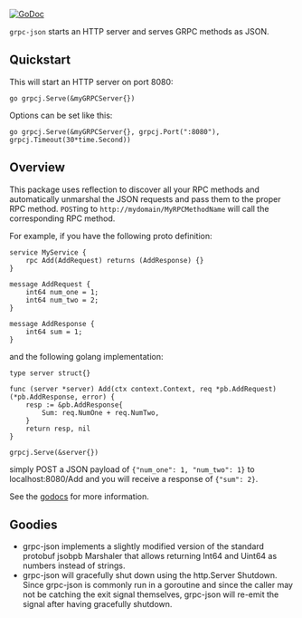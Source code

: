 [![GoDoc](https://godoc.org/github.com/zang-cloud/grpc-json?status.svg)](https://godoc.org/github.com/zang-cloud/grpc-json)

`grpc-json` starts an HTTP server and serves GRPC methods as JSON.

Quickstart
----------
This will start an HTTP server on port 8080:

`go grpcj.Serve(&myGRPCServer{})`

Options can be set like this:

`go grpcj.Serve(&myGRPCServer{}, grpcj.Port(":8080"), grpcj.Timeout(30*time.Second))`

Overview
--------
This package uses reflection to discover all your RPC methods and automatically unmarshal the JSON requests and pass them to the proper RPC method.
`POST`ing to `http://mydomain/MyRPCMethodName` will call the corresponding RPC method.

For example, if you have the following proto definition:
```
service MyService {
    rpc Add(AddRequest) returns (AddResponse) {}
}

message AddRequest {
    int64 num_one = 1;
    int64 num_two = 2;
}

message AddResponse {
    int64 sum = 1;
}
```
and the following golang implementation:
```
type server struct{}

func (server *server) Add(ctx context.Context, req *pb.AddRequest) (*pb.AddResponse, error) {
    resp := &pb.AddResponse{
        Sum: req.NumOne + req.NumTwo,
    }
    return resp, nil
}

grpcj.Serve(&server{})
```
simply POST a JSON payload of `{"num_one": 1, "num_two": 1}` to localhost:8080/Add and you will receive a response of `{"sum": 2}`.

See the [godocs](https://godoc.org/github.com/zang-cloud/grpc-json) for more information.

Goodies
-------
* grpc-json implements a slightly modified version of the standard protobuf jsobpb Marshaler that allows returning Int64 and Uint64 as numbers instead of strings.
* grpc-json will gracefully shut down using the http.Server Shutdown. Since grpc-json is commonly run in a goroutine and since the caller may not be catching the exit signal themselves, grpc-json will re-emit the signal after having gracefully shutdown.
